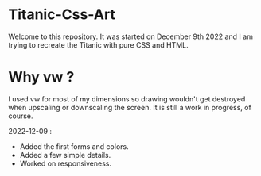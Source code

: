 # Titanic-Css-Art

Welcome to this repository. It was started on December 9th 2022 and I am trying to recreate the Titanic with pure CSS and HTML.

# Why vw ? 
I used vw for most of my dimensions so drawing wouldn't get destroyed when upscaling or downscaling the screen. It is still a work in progress, of course.


2022-12-09 :
- Added the first forms and colors.
- Added a few simple details.
- Worked on responsiveness.